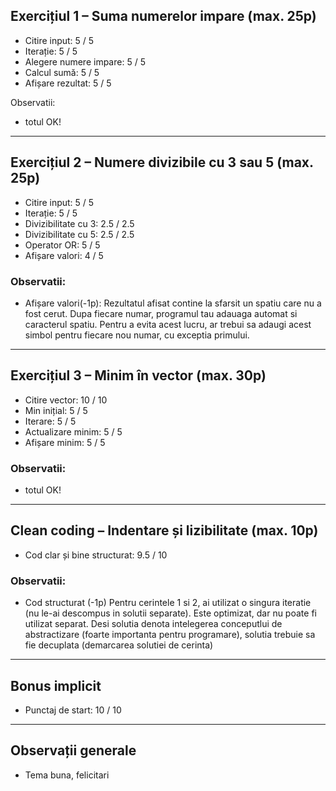 ## Exercițiul 1 – Suma numerelor impare (max. 25p)
- Citire input: 5 / 5
- Iterație: 5 / 5
- Alegere numere impare: 5 / 5
- Calcul sumă: 5 / 5
- Afișare rezultat: 5 / 5

Observatii: 
- totul OK!

---

## Exercițiul 2 – Numere divizibile cu 3 sau 5 (max. 25p)
- Citire input: 5 / 5
- Iterație: 5 / 5
- Divizibilitate cu 3: 2.5 / 2.5
- Divizibilitate cu 5: 2.5 / 2.5
- Operator OR: 5 / 5
- Afișare valori: 4 / 5

### Observatii: 
- Afișare valori(-1p): Rezultatul afisat contine la sfarsit un spatiu care nu a fost cerut. Dupa fiecare numar, programul tau adauaga automat si caracterul spatiu. Pentru a evita acest lucru, ar trebui sa adaugi acest simbol pentru fiecare nou numar, cu exceptia primului.

---

## Exercițiul 3 – Minim în vector (max. 30p)
- Citire  vector: 10 / 10
- Min inițial: 5 / 5
- Iterare: 5 / 5
- Actualizare minim: 5 / 5
- Afișare minim: 5 / 5

### Observatii: 
- totul OK!

---

## Clean coding – Indentare și lizibilitate (max. 10p)
- Cod clar și bine structurat: 9.5 / 10

### Observatii: 
- Cod structurat (-1p) Pentru cerintele 1 si 2, ai utilizat o singura iteratie (nu le-ai descompus in solutii separate). Este optimizat, dar nu poate fi utilizat separat. 
Desi solutia denota intelegerea conceputlui de abstractizare (foarte importanta pentru programare), solutia trebuie sa fie decuplata (demarcarea solutiei de cerinta)

---

## Bonus implicit
- Punctaj de start: 10 / 10

---

## Observații generale
- Tema buna, felicitari